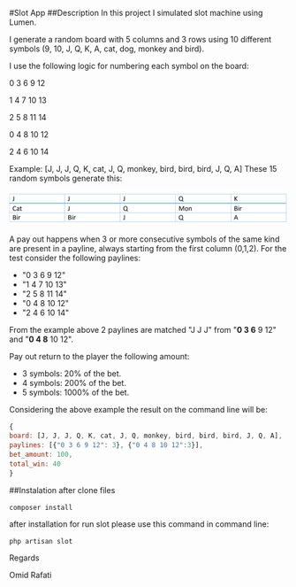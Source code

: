 #Slot App
##Description
In this project I simulated slot machine using Lumen.

I generate a random board with 5 columns and 3 rows using 10 different symbols (9, 10, J, Q,
K, A, cat, dog, monkey and bird).

 I use the following logic for numbering each symbol on the board:
 
 0 3 6 9 12
 
 1 4 7 10 13
 
 2 5 8 11 14
 
 0 4 8 10 12
 
 2 4 6 10 14
 
 Example: [J, J, J, Q, K, cat, J, Q, monkey, bird, bird, bird, J, Q, A]
These 15 random symbols generate this:

![](slot.png)

 A pay out happens when 3 or more consecutive symbols of the same kind are present in a
payline, always starting from the first column (0,1,2). For the test consider the following
paylines:

- "0 3 6 9 12"
-  "1 4 7 10 13"
- "2 5 8 11 14"
- "0 4 8 10 12"
- "2 4 6 10 14"

From the example above 2 paylines are matched "J J J" from "**0 3 6** 9 12" and "**0 4 8** 10 12".

 Pay out return to the player the following amount:
 - 3 symbols: 20% of the bet.
 - 4 symbols: 200% of the bet.
 - 5 symbols: 1000% of the bet.
 
 Considering the above example the result on the command line will be:
 ```js
 {
 board: [J, J, J, Q, K, cat, J, Q, monkey, bird, bird, bird, J, Q, A],
 paylines: [{"0 3 6 9 12": 3}, {"0 4 8 10 12":3}],
 bet_amount: 100,
 total_win: 40
 }
```



##Instalation
after clone files
```
composer install
```
after installation for run slot please use this command in command line:

```
php artisan slot
```



Regards

Omid Rafati
